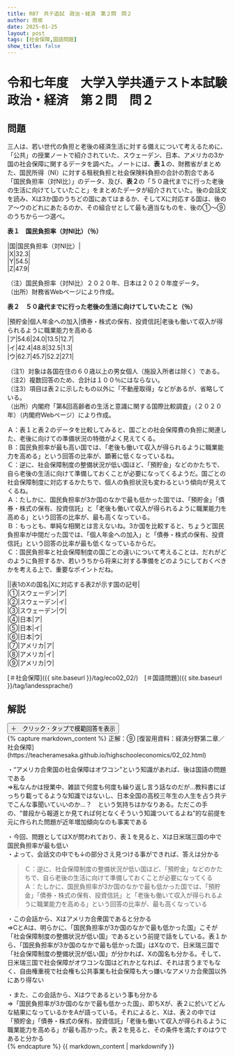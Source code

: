 ```yaml
---
title: R07　共テ追試　政治・経済　第２問　問２
author: 雨坂
date: 2025-01-25
layout: post
tags: [社会保障,国語問題]
show_title: false
---
```

  
# 令和七年度　大学入学共通テスト本試験　政治・経済　第２問　問２  
  
## 問題  
三人は、若い世代の負担と老後の経済生活に対する備えについて考えるために、「公共」の授業ノートで紹介されていた、スウェーデン、日本、アメリカの3か国の社会保障に関するデータを調べた。ノートには、<b>表１</b>の、財務省がまとめた、国民所得（NI）に対する租税負担と社会保険料負担の合計の割合である「国民負担率（対NI比）」のデータ、及び、<b>表２</b>の「５０歳代までに行った老後の生活に向けてしていたこと」をまとめたデータが紹介されていた。後の会話文を読み、Xは3か国のうちどの国にあてはまるか、そしてXに対応する国は、後のア〜ウのどれにあたるのか、その組合せとして最も適当なものを、後の①〜⑨のうちから一つ選べ。  
  
<b>表１　国民負担率（対NI比）（％）</b>  
  
|国|国民負担率（対NI比）|  
|X|32.3|  
|Y|54.5|  
|Z|47.9|  
  
（注）国民負担率（対NI比）２０２０年、日本は２０２０年度データ。  
（出所）財務省Webページにより作成。  
  
<b>表２　５０歳代までに行った老後の生活に向けてしていたこと（％）</b>  
  
|預貯金|個人年金への加入|債券・株式の保有、投資信託|老後も働いて収入が得られるように職業能力を高める  
|ア|54.6|24.0|13.5|12.7|  
|イ|42.4|48.8|32.5|1.3|  
|ウ|62.7|45.7|52.2|27.1|  
  
（注1）対象は各国在住の６０歳以上の男女個人（施設入所者は除く）である。  
（注2）複数回答のため、合計は１００％にはならない。  
（注3）項目は表２に示したもの以外に「不動産取得」などがあるが、省略している。  
（出所）内閣府「第&回高齢者の生活と意識に関する国際比較調査」（２０２０年）（内閣府Webページ）により作成。  
  
Ａ：表１と表２のデータを比較してみると、国ごとの社会保障費の負担に関連した、老後に向けての準備状況の特徴がよく見えてくる。  
Ｂ：国民負担率が最も高い国では、「老後も働いて収入が得られるように職業能力を高める」という回答の比率が、顕著に低くなっているね。  
Ｃ：逆に、社会保障制度の整備状況が低い国ほど、「預貯金」などのかたちで、自ら老後の生活に向けて準備しておくことが必要になってくるようだ。国ごとの社会保障制度に対応するかたちで、個人の負担状況も変わるという傾向が見えてくるね。  
Ａ：たしかに、国民負担率が3か国のなかで最も低かった国では、「預貯金」「債券・株式の保有、投資信託」と「老後も働いて収入が得られるように職業能力を高める」という回答の比率が、最も高くなっている。  
Ｂ：もっとも、単純な相関とは言えないね。3か国を比較すると、ちょうど国民負担率が中間だった国では、「個人年金への加入」と「債券・株式の保有、投資信託」という回答の比率が最も低くなっているからだ。  
Ｃ：国民負担率と社会保障制度の国ごとの違いについて考えることは、だれがどのように負担するか、若いうちから将来に対する準備をどのようにしておくべきかを考える上で、重要なポイントだね。  
  
||表1のXの国名|Xに対応する表2が示す国の記号|  
|①|スウェーデン|ア|  
|②|スウェーデン|イ|  
|③|スウェーデン|ウ|  
|④|日本|ア|  
|⑤|日本|イ|  
|⑥|日本|ウ|  
|⑦|アメリカ|ア|  
|⑧|アメリカ|イ|  
|⑨|アメリカ|ウ|  
  
[＃社会保障]({{ site.baseurl }}/tag/eco02_02/)　[＃国語問題]({{ site.baseurl }}/tag/landessprache/)  
  
## 解説  
<div class="collapsible">
  <button class="collapsible-button">＋　クリック・タップで模範回答を表示</button>
  <div class="collapsible-content">
    {% capture markdown_content %}
正解：⑨  
[復習用資料：経済分野第二章／社会保障](https://teacheramesaka.github.io/highschooleconomics/02_02.html)  
  
・“アメリカ合衆国の社会保障はオワコン”という知識があれば、後は国語の問題である  
⇒私なんかは授業中、雑談で何度も何度も繰り返し言う話なのだが…教科書にばっちり載ってるような知識ではないし、日本全国の高校三年生の人生を占う共テでこんな事聞いていいのか…？　という気持ちはかなりある。ただこの手の、“普段から報道とか見てれば何となくそういう知識ついてるよね”的な前提を元に作られた問題が近年増加傾向なのも事実である  
  
・今回、問題としてはXが問われており、表１を見ると、Xは日米瑞三国の中で国民負担率が最も低い  
・よって、会話文の中でも↓の部分さえ見つける事ができれば、答えは分かる  
  
>Ｃ：逆に、社会保障制度の整備状況が低い国ほど、「預貯金」などのかたちで、自ら老後の生活に向けて準備しておくことが必要になってくる  
>Ａ：たしかに、国民負担率が3か国のなかで最も低かった国では、「預貯金」「債券・株式の保有、投資信託」と「老後も働いて収入が得られるように職業能力を高める」という回答の比率が、最も高くなっている  
  
・この会話から、Xはアメリカ合衆国であると分かる  
⇒CとAは、明らかに、「国民負担率が3か国のなかで最も低かった国」こそが「社会保障制度の整備状況が低い国」であるという前提で話をしている。表１から、「国民負担率が3か国のなかで最も低かった国」はXなので、日米瑞三国で「社会保障制度の整備状況が低い国」が分かれば、Xの国名も分かる。そして、日米瑞三国で社会保障がオワコンな国はどれかとなれば、それは言うまでもなく、自由権重視で社会権も公共事業も社会保障も大っ嫌いなアメリカ合衆国以外にあり得ない  
  
・また、この会話から、Xはウであるという事も分かる  
⇒「国民負担率が3か国のなかで最も低かった国」、即ちXが、表２に於いてどんな結果になっているかをAが語っている。それによると、Xは、表２の中では「預貯金」「債券・株式の保有、投資信託」「老後も働いて収入が得られるように職業能力を高める」が最も高かった。表２を見ると、その条件を満たすのはウであると分かる  
    {% endcapture %}
    {{ markdown_content | markdownify }}
  </div>
</div>